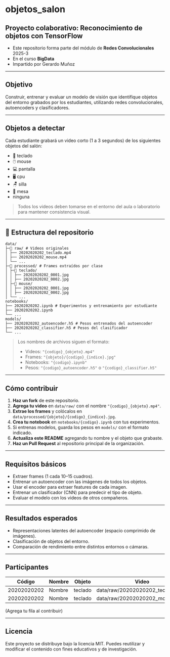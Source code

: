 # objetos_salon
## Proyecto colaborativo: Reconocimiento de objetos con TensorFlow

* Este repositorio forma parte del módulo de **Redes Convolucionales** 2025-3
* En el curso **BigData**
* Impartido por Gerardo Muñoz

---

## Objetivo
Construir, entrenar y evaluar un modelo de visión que identifique objetos del entorno grabados por los estudiantes, utilizando redes convolucionales, autoencoders y clasificadores.

---

## Objetos a detectar
Cada estudiante grabará un video corto (1 a 3 segundos) de los siguientes objetos del salón:

- 🧰 teclado  
- 🖱️ mouse  
- 💻 pantalla  
- 🖥️ cpu  
- 🪑 silla  
- 🧫 mesa
-  ninguna

>  Todos los videos deben tomarse en el entorno del aula o laboratorio para mantener consistencia visual.

---

## 📁 Estructura del repositorio

```
data/
├─📁 raw/ # Videos originales
│ ├── 20202020202_teclado.mp4
│ ├── 20202020202_mouse.mp4
│ └── ...
├─📁 processed/ # Frames extraídos por clase
│ ├─📁 teclado/
│ │ ├── 20202020202_0001.jpg
│ │ ├── 20202020202_0002.jpg
│ ├─📁 mouse/
│ │ ├── 20202020202_0001.jpg
│ │ ├── 20202020202_0002.jpg
│ └── ...
notebooks/
├── 20202020202.ipynb # Experimentos y entrenamiento por estudiante
├── 20202020202.ipynb
└── ...
models/
├── 20202020202_autoencoder.h5 # Pesos entrenados del autoencoder
├── 20202020202_classifier.h5 # Pesos del clasificador
└── ...
```

>  Los nombres de archivos siguen el formato:
> - Videos: `"{codigo}_{objeto}.mp4"`
> - Frames: `"{objeto}/{codigo}_{indice}.jpg"`
> - Notebooks: `"{codigo}.ipynb"`
> - Pesos: `"{codigo}_autoencoder.h5"` o `"{codigo}_classifier.h5"`

---

## Cómo contribuir

1. **Haz un fork** de este repositorio.  
2. **Agrega tu video** en `data/raw/` con el nombre `"{codigo}_{objeto}.mp4"`.  
3. **Extrae los frames** y colócalos en `data/processed/{objeto}/{codigo}_{indice}.jpg`.  
4. **Crea tu notebook** en `notebooks/{codigo}.ipynb` con tus experimentos.  
5. Si entrenas modelos, guarda los pesos en `models/` con el formato indicado.  
6. **Actualiza este README** agregando tu nombre y el objeto que grabaste.  
7. **Haz un Pull Request** al repositorio principal de la organización.

---

## Requisitos básicos

* Extraer frames (1 cada 10–15 cuadros).
* Entrenar un autoencoder con las imágenes de todos los objetos.
* Usar el encoder para extraer features de cada imagen.
* Entrenar un clasificador (CNN) para predecir el tipo de objeto.
* Evaluar el modelo con los videos de otros compañeros.

---

## Resultados esperados
* Representaciones latentes del autoencoder (espacio comprimido de imágenes).
* Clasificación de objetos del entorno.
* Comparación de rendimiento entre distintos entornos o cámaras.

---

## Participantes
| Código | Nombre | Objeto | Video |
|-|-|-|-|
|20202020202 | Nombre | teclado | data/raw/20202020202_teclado.mp4 |
|20202020202 | Nombre | teclado | data/raw/20202020202_mouse.mp4 |

(Agrega tu fila al contribuir)

---


## Licencia
Este proyecto se distribuye bajo la licencia MIT.
Puedes reutilizar y modificar el contenido con fines educativos y de investigación.


